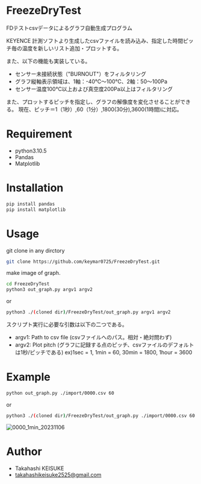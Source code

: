 # FreezeDryTest
FDテストcsvデータによるグラフ自動生成プログラム

KEYENCE 計測ソフトより生成したcsvファイルを読み込み、指定した時間ピッチ毎の温度を新しいリスト追加・プロットする。

また、以下の機能も実装している。
* センサー未接続状態（"BURNOUT"）をフィルタリング
* グラフ縦軸表示領域は、1軸：-40℃～100℃、2軸：50～100Pa
* センサー温度100℃以上および真空度200Pa以上はフィルタリング

また、プロットするピッチを指定し、グラフの解像度を変化させることができる。
現在、ピッチ＝1（1秒）,60（1分）,1800(30分),3600(1時間)に対応。

# Requirement

* python3.10.5
* Pandas
* Matplotlib

# Installation

```bash
pip install pandas
pip install matplotlib
```

# Usage

git clone in any dirctory

```bash
git clone https://github.com/keymar0725/FreezeDryTest.git
```


make image of graph.

```bash
cd FreezeDryTest
python3 out_graph.py argv1 argv2
```

or

```bash
python3 ./(cloned dir)/FreezeDryTest/out_graph.py argv1 argv2
```
スクリプト実行に必要な引数は以下の二つである。
* argv1: Path to csv file (csvファイルへのパス。相対・絶対問わず)
* argv2: Plot pitch (グラフに記録する点のピッチ、csvファイルのデフォルトは1秒/ピッチである)
    ex)1sec = 1, 1min = 60, 30min = 1800, 1hour = 3600

# Example

```bash
python out_graph.py ./import/0000.csv 60
```

or

```bash
python3 ./(cloned dir)/FreezeDryTest/out_graph.py ./import/0000.csv 60
```

![0000_1min_20231106](https://github.com/keymar0725/FreezeDryTest/assets/47661559/40cfcc84-b949-44ac-a989-6001982e6386)

# Author

* Takahashi KEISUKE
* takahashikeisuke2525@gmail.com